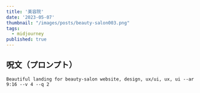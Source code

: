 ```yaml
---
title: '美容院'
date: '2023-05-07'
thumbnail: "/images/posts/beauty-salon003.png"
tags:
  - midjourney
published: true
---
```


## 呪文（プロンプト）
```
Beautiful landing for beauty-salon website, design, ux/ui, ux, ui --ar 9:16 --v 4 --q 2
```